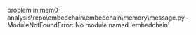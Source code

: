 problem in mem0-analysis\repo\embedchain\embedchain\memory\message.py - ModuleNotFoundError: No module named 'embedchain'
